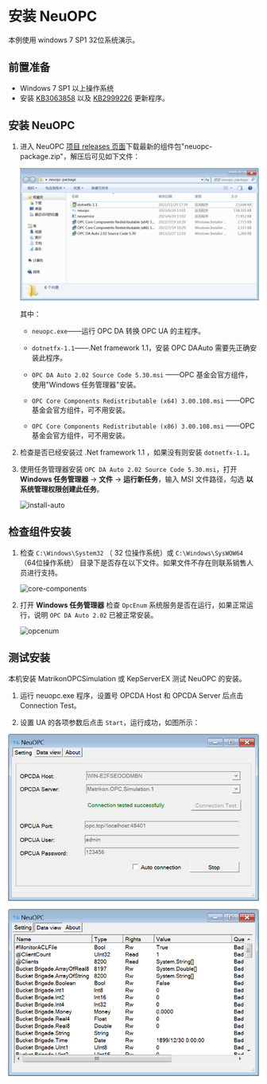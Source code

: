 # 安装 NeuOPC

本例使用 windows 7 SP1 32位系统演示。

## 前置准备

- Windows 7 SP1 以上操作系统
- 安装 [KB3063858](https://www.microsoft.com/zh-CN/download/details.aspx?id=47409) 以及 [KB2999226](https://www.microsoft.com/zh-cn/download/details.aspx?id=49077) 更新程序。

## 安装 NeuOPC

1. 进入 NeuOPC [项目 releases 页面](https://github.com/neugates/neuopc/releases)下载最新的组件包"neuopc-package.zip"，解压后可见如下文件：

   ![package](./assets/package.png)

   其中：

   * `neuopc.exe`——运行 OPC DA 转换 OPC UA 的主程序。

   * `dotnetfx-1.1`——.Net framework 1.1，安装 OPC DAAuto 需要先正确安装此程序。

   * `OPC DA Auto 2.02 Source Code 5.30.msi` ——OPC 基金会官方组件，使用"Windows 任务管理器"安装。

   * `OPC Core Components Redistributable (x64) 3.00.108.msi` ——OPC 基金会官方组件，可不用安装。

   * `OPC Core Components Redistributable (x86) 3.00.108.msi` ——OPC 基金会官方组件，可不用安装。


2. 检查是否已经安装过 .Net framework 1.1 ，如果没有则安装 `dotnetfx-1.1`。

3. 使用任务管理器安装 `OPC DA Auto 2.02 Source Code 5.30.msi`，打开 **Windows 任务管理器** -> **文件** -> **运行新任务**，输入 MSI 文件路径，勾选 **以系统管理权限创建此任务**。

   ![install-auto](./assets/install-auto.png)

## 检查组件安装

1. 检查 `C:\Windows\System32` （ 32 位操作系统）或 `C:\Windows\SysWOW64` （64位操作系统） 目录下是否存在以下文件。如果文件不存在则联系销售人员进行支持。

   ![core-components](./assets/core-components.png)

2. 打开 **Windows 任务管理器** 检查 `OpcEnum` 系统服务是否在运行，如果正常运行，说明 `OPC DA Auto 2.02` 已被正常安装。

   ![opcenum](./assets/opcenum.png)

## 测试安装 

本机安装 MatrikonOPCSimulation 或 KepServerEX 测试 NeuOPC 的安装。 

1. 运行 neuopc.exe 程序，设置号 OPCDA Host 和 OPCDA Server 后点击 Connection Test。

5. 设置 UA 的各项参数后点击 `Start`，运行成功，如图所示：

![local-neuopc](./assets/local-neuopc1.png)

![local-neuopc](./assets/local-neuopc2.png)
